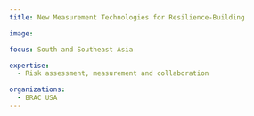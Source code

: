 ```yaml
---
title: New Measurement Technologies for Resilience-Building

image: 

focus: South and Southeast Asia

expertise:
  - Risk assessment, measurement and collaboration

organizations:
  - BRAC USA
---
```

